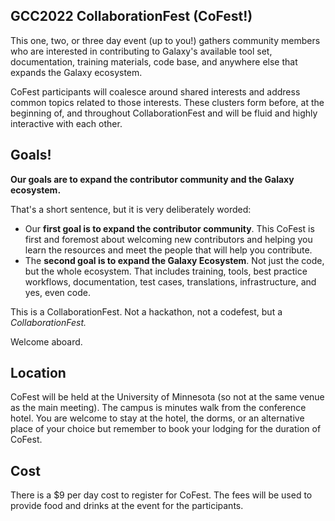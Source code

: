 <slot name="/events/gcc2022/header" />

## GCC2022 CollaborationFest (CoFest!)

This one, two, or three day event (up to you!) gathers community members who are interested in contributing to Galaxy's available tool set, documentation, training materials, code base, and anywhere else that expands the Galaxy ecosystem.

CoFest participants will coalesce around shared interests and address common topics related to those interests. These clusters form before, at the beginning of, and throughout CollaborationFest and will be fluid and highly interactive with each other.

## Goals!

<p class="lead"><strong>Our goals are to expand the contributor community and the Galaxy ecosystem.</strong></p>

That's a short sentence, but it is very deliberately worded:

* Our **first goal is to expand the contributor community**.  This CoFest is first and foremost about welcoming new contributors and helping you learn the resources and meet the people that will help you contribute.
* The **second goal is to expand the Galaxy Ecosystem**. Not just the code, but the whole ecosystem. That includes training, tools, best practice workflows, documentation, test cases, translations, infrastructure, and yes, even code.

This is a CollaborationFest. Not a hackathon, not a codefest, but a *CollaborationFest.*

Welcome aboard.

## Location

CoFest will be held at the University of Minnesota (so not at the same venue as the main meeting). The campus is minutes walk from the conference hotel. You are welcome to stay at the hotel, the dorms, or an alternative place of your choice but remember to book your lodging for the duration of CoFest.

## Cost

There is a $9 per day cost to register for CoFest. The fees will be used to provide food and drinks at the event for the participants.
